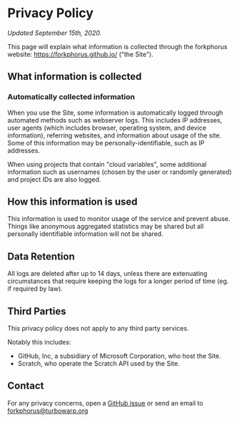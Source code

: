 # Privacy Policy

<!-- UPDATE THIS WHEN MAKING EDITS -->
*Updated September 15th, 2020.*

This page will explain what information is collected through the forkphorus website: https://forkphorus.github.io/ ("the Site").

## What information is collected

### Automatically collected information

When you use the Site, some information is automatically logged through automated methods such as webserver logs. This includes IP addresses, user agents (which includes browser, operating system, and device information), referring websites, and information about usage of the site. Some of this information may be personally-identifiable, such as IP addresses.

When using projects that contain "cloud variables", some additional information such as usernames (chosen by the user or randomly generated) and project IDs are also logged.

## How this information is used

This information is used to monitor usage of the service and prevent abuse. Things like anonymous aggregated statistics may be shared but all personally identifiable information will not be shared.

## Data Retention

All logs are deleted after up to 14 days, unless there are extenuating circumstances that require keeping the logs for a longer period of time (eg. if required by law).

## Third Parties

This privacy policy does not apply to any third party services.

Notably this includes:

 - GitHub, Inc, a subsidiary of Microsoft Corporation, who host the Site.
 - Scratch, who operate the Scratch API used by the Site.

## Contact

For any privacy concerns, open a [GitHub issue](https://github.com/forkphorus/forkphorus/issues/new) or send an email to forkphorus@turbowarp.org

